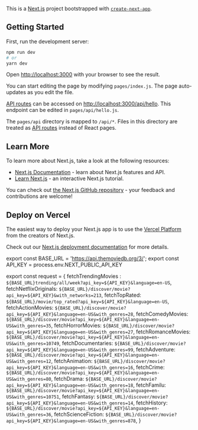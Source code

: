 This is a [Next.js](https://nextjs.org/) project bootstrapped with [`create-next-app`](https://github.com/vercel/next.js/tree/canary/packages/create-next-app).

## Getting Started

First, run the development server:

```bash
npm run dev
# or
yarn dev
```

Open [http://localhost:3000](http://localhost:3000) with your browser to see the result.

You can start editing the page by modifying `pages/index.js`. The page auto-updates as you edit the file.

[API routes](https://nextjs.org/docs/api-routes/introduction) can be accessed on [http://localhost:3000/api/hello](http://localhost:3000/api/hello). This endpoint can be edited in `pages/api/hello.js`.

The `pages/api` directory is mapped to `/api/*`. Files in this directory are treated as [API routes](https://nextjs.org/docs/api-routes/introduction) instead of React pages.

## Learn More

To learn more about Next.js, take a look at the following resources:

- [Next.js Documentation](https://nextjs.org/docs) - learn about Next.js features and API.
- [Learn Next.js](https://nextjs.org/learn) - an interactive Next.js tutorial.

You can check out [the Next.js GitHub repository](https://github.com/vercel/next.js/) - your feedback and contributions are welcome!

## Deploy on Vercel

The easiest way to deploy your Next.js app is to use the [Vercel Platform](https://vercel.com/new?utm_medium=default-template&filter=next.js&utm_source=create-next-app&utm_campaign=create-next-app-readme) from the creators of Next.js.

Check out our [Next.js deployment documentation](https://nextjs.org/docs/deployment) for more details.






export const BASE_URL = 'https://api.themoviedb.org/3/';
export const API_KEY = process.env.NEXT_PUBLIC_API_KEY

export const request = {
    fetchTrendingMovies : `${BASE_URL}trending/all/week?api_key=${API_KEY}&language=en-US`,
    fetchNetflixOriginals: `${BASE_URL}/discover/movie?api_key=${API_KEY}&with_networks=213`,
    fetchTopRated: `${BASE_URL}/movie/top_rated?api_key=${API_KEY}&language=en-US`,
    fetchActionMovies: `${BASE_URL}/discover/movie?api_key=${API_KEY}&language=en-US&with_genres=28`,
    fetchComedyMovies: `${BASE_URL}/discover/movie?api_key=${API_KEY}&language=en-US&with_genres=35`,
    fetchHorrorMovies: `${BASE_URL}/discover/movie?api_key=${API_KEY}&language=en-US&with_genres=27`,
    fetchRomanceMovies: `${BASE_URL}/discover/movie?api_key=${API_KEY}&language=en-US&with_genres=10749`,
    fetchDocumentaries: `${BASE_URL}/discover/movie?api_key=${API_KEY}&language=en-US&with_genres=99`,
    fetchAdventure: `${BASE_URL}/discover/movie?api_key=${API_KEY}&language=en-US&with_genres=12`,
    fetchAnimation: `${BASE_URL}/discover/movie?api_key=${API_KEY}&language=en-US&with_genres=16`,
    fetchCrime: `${BASE_URL}/discover/movie?api_key=${API_KEY}&language=en-US&with_genres=80`,
    fetchDrama: `${BASE_URL}/discover/movie?api_key=${API_KEY}&language=en-US&with_genres=18`,
    fetchFamilu: `${BASE_URL}/discover/movie?api_key=${API_KEY}&language=en-US&with_genres=10751`,
    fetchFantasy: `${BASE_URL}/discover/movie?api_key=${API_KEY}&language=en-US&with_genres=14`,
    fetchHistory: `${BASE_URL}/discover/movie?api_key=${API_KEY}&language=en-US&with_genres=36`,
    fetchScienceFiction: `${BASE_URL}/discover/movie?api_key=${API_KEY}&language=en-US&with_genres=878`,
}